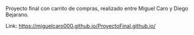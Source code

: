 Proyecto final con carrito de compras, realizado entre Miguel Caro y Diego Bejarano.

Link: https://miguelcaro000.github.io/ProyectoFinal.github.io/
